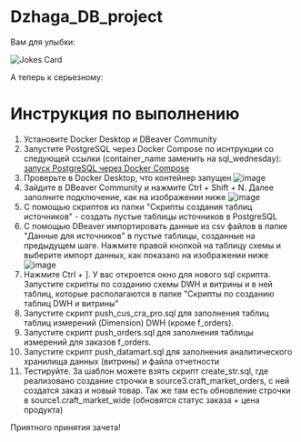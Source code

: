 # Dzhaga_DB_project

Вам для улыбки:

![Jokes Card](https://readme-jokes.vercel.app/api)

А теперь к серьезному: 

# Инструкция по выполнению
1. Установите Docker Desktop и DBeaver Community
2. Запустите PostgreSQL через Docker Compose по иснтрукции со следующей ссылки (container_name заменить на sql_wednesday):
[запуск PostgreSQL через Docker Compose](https://habr.com/ru/articles/823816/)
4. Проверьте в Docker Desktop, что контейнер запущен
![image](https://github.com/user-attachments/assets/38e23fde-e710-437b-8910-e157f34093f1)
5. Зайдите в DBeaver Community и нажмите Ctrl + Shift + N. Далее заполните подключение, как на изображении ниже
![image](https://github.com/user-attachments/assets/4305c3f7-793c-4d80-9788-e9dbbef6efd5)
6. С помощью скриптов из папки "Cкрипты создания таблиц источников" - создать пустые таблицы источников в PostgreSQL
7. С помощью DBeaver импортировать данные из csv файлов в папке "Данные для источников" в пустые таблицы, созданные на предыдущем шаге. Нажмите правой кнопкой на таблицу схемы и выберите импорт данных, как показано на изображении ниже
![image](https://github.com/user-attachments/assets/b8daef55-9f49-4d69-a25f-86a7ba9167cd)
8. Нажмите Ctrl + ]. У вас откроется окно для нового sql скрипта. Запустите скрипты по созданию схемы DWH и витрины и в ней таблиц, которые располагаются в папке "Скрипты по созданию таблиц DWH и витрины"
9. Запустите скрипт push_cus_cra_pro.sql для заполнения таблиц таблиц измерений (Dimension) DWH (кроме f_orders).
10. Запустите скрипт push_orders.sql для заполнения таблицы измерений для заказов f_orders.
11. Запустите скрипт push_datamart.sql для заполнения аналитического хранилища данных (витрины) и файла отчетности
12. Тестируйте. За шаблон можете взять скрипт create_str.sql, где реализовано создание строчки в source3.craft_market_orders, с ней создатся заказ и новый товар. Так же там есть обновление строчки в source1.craft_market_wide (обновятся статус заказа + цена продукта)

Приятного принятия зачета!
